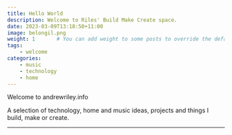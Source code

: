 ```yaml
---
title: Hello World
description: Welcome to Riles' Build Make Create space. 
date: 2023-03-09T13:18:50+11:00
image: belongil.png
weight: 1       # You can add weight to some posts to override the default sorting (date descending)
tags: 
    - welcome
categories:
    - music
    - technology
    - home
---
```


Welcome to andrewriley.info 

A selection of technology, home and music ideas, projects and things I build, make or create.

---